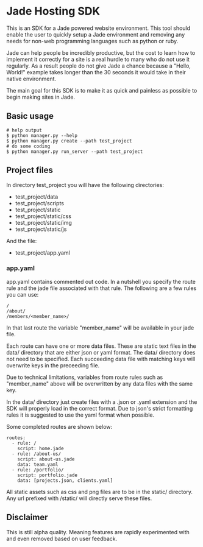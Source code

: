 # Jade Hosting SDK

This is an SDK for a Jade powered website environment. This tool should enable the user to quickly setup a Jade environment and removing any needs for non-web programming languages such as python or ruby.

Jade can help people be incredibly productive, but the cost to learn how to implement it correctly for a site is a real hurdle to many who do not use it regularly. As a result people do not give Jade a chance because a "Hello, World!" example takes longer than the 30 seconds it would take in their native environment.

The main goal for this SDK is to make it as quick and painless as possible to begin making sites in Jade.
 
## Basic usage

```
# help output
$ python manager.py --help
$ python manager.py create --path test_project
# do some coding
$ python manager.py run_server --path test_project
```

## Project files
In directory test_project you will have the following directories:

- test_project/data
- test_project/scripts
- test_project/static
- test_project/static/css
- test_project/static/img
- test_project/static/js

And the file:

- test_project/app.yaml

### app.yaml 
app.yaml contains commented out code. In a nutshell you specify the route rule and the jade file associated with that rule. The following are a few rules you can use:

```
/
/about/
/members/<member_name>/
```

In that last route the variable "member_name" will be available in your jade file.

Each route can have one or more data files. These are static text files in the data/ directory that are either json or yaml format. The data/ directory does not need to be specified. Each succeeding data file with matching keys will overwrite keys in the preceeding file. 

Due to technical limitations, variables from route rules such as "member_name" above will be overwritten by any data files with the same key.

In the data/ directory just create files with a .json or .yaml extension and the SDK will properly load in the correct format. Due to json's strict formatting rules it is suggested to use the yaml format when possible.

Some completed routes are shown below:

```
routes:
  - rule: /
    script: home.jade
  - rule: /about-us/
    script: about-us.jade
    data: team.yaml
  - rule: /portfolio/
    script: portfolio.jade
    data: [projects.json, clients.yaml]
```

All static assets such as css and png files are to be in the static/ directory. Any url prefixed with /static/ will directly serve these files.

## Disclaimer
This is still alpha quality. Meaning features are rapidly experimented with and even removed based on user feedback. 
